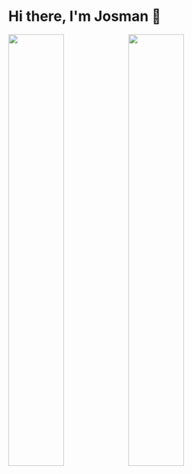 # Hi there, I'm Josman 👋

<img align='left' width='47%' src="https://github-readme-stats.vercel.app/api/top-langs/?username=jmaldama8110&langs_count=6" />
<img align='left' width='47%' src="https://github-readme-stats.vercel.app/api?username=jmaldama8110"/>

